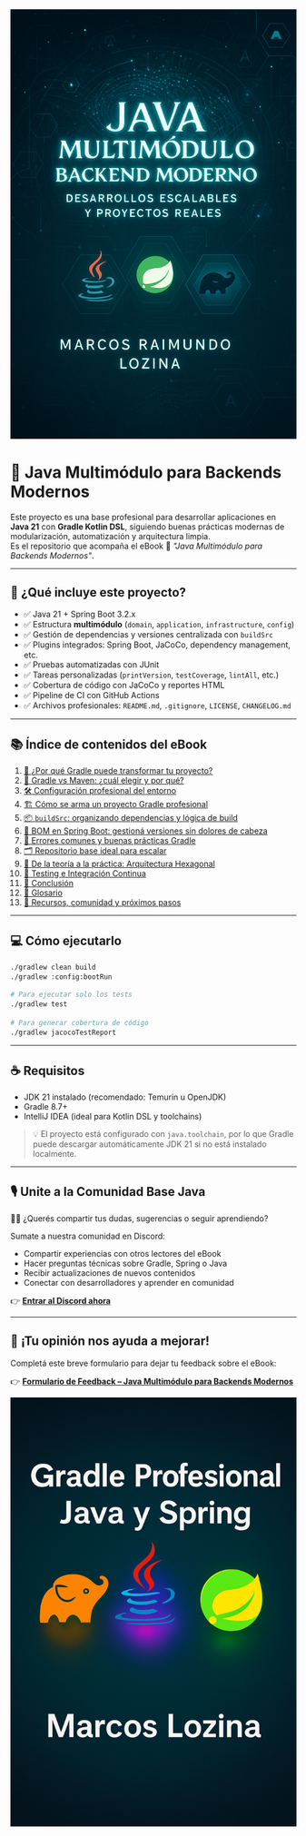 <img src="images/portada2.png" alt="Portada del eBook" width="600"/>

# 📘 Java Multimódulo para Backends Modernos

Este proyecto es una base profesional para desarrollar aplicaciones en **Java 21** con **Gradle Kotlin DSL**, siguiendo buenas prácticas modernas de modularización, automatización y arquitectura limpia.  
Es el repositorio que acompaña el eBook 📗 *"Java Multimódulo para Backends Modernos"*.

---

## 🚀 ¿Qué incluye este proyecto?

- ✅ Java 21 + Spring Boot 3.2.x
- ✅ Estructura **multimódulo** (`domain`, `application`, `infrastructure`, `config`)
- ✅ Gestión de dependencias y versiones centralizada con `buildSrc`
- ✅ Plugins integrados: Spring Boot, JaCoCo, dependency management, etc.
- ✅ Pruebas automatizadas con JUnit
- ✅ Tareas personalizadas (`printVersion`, `testCoverage`, `lintAll`, etc.)
- ✅ Cobertura de código con JaCoCo y reportes HTML
- ✅ Pipeline de CI con GitHub Actions
- ✅ Archivos profesionales: `README.md`, `.gitignore`, `LICENSE`, `CHANGELOG.md`

---

## 📚 Índice de contenidos del eBook

1. [🚀 ¿Por qué Gradle puede transformar tu proyecto?](01-introduccion-gradle.md)
2. [🤔 Gradle vs Maven: ¿cuál elegir y por qué?](02-gradle-vs-maven.md)
3. [🛠️ Configuración profesional del entorno](03-configuracion-entorno.md)
4. [🏗️ Cómo se arma un proyecto Gradle profesional](04-estructura-proyecto.md)
5. [📦 `buildSrc`: organizando dependencias y lógica de build](05-buildSrc-dependencias.md)
6. [📌 BOM en Spring Boot: gestioná versiones sin dolores de cabeza](06-spring-boot-boms.md)
7. [🧠 Errores comunes y buenas prácticas Gradle](07-buenas-practicas.md)
8. [🗂️ Repositorio base ideal para escalar](08-repositorio-base.md)
9. [🔄 De la teoría a la práctica: Arquitectura Hexagonal](09-arquitectura-hexagonal.md)
10. [🧪 Testing e Integración Continua](10-ci-testing-integracion.md)
11. [🏁 Conclusión](11-conclusion.md)
12. [📘 Glosario](glosario.md)
13. [🤝 Recursos, comunidad y próximos pasos](12-recursos-y-comunidad.md)

---

## 💻 Cómo ejecutarlo

```bash
./gradlew clean build
./gradlew :config:bootRun
```

```bash
# Para ejecutar solo los tests
./gradlew test

# Para generar cobertura de código
./gradlew jacocoTestReport
```

---

## ☕ Requisitos

- JDK 21 instalado (recomendado: Temurin u OpenJDK)
- Gradle 8.7+
- IntelliJ IDEA (ideal para Kotlin DSL y toolchains)

> 💡 El proyecto está configurado con `java.toolchain`, por lo que Gradle puede descargar automáticamente JDK 21 si no está instalado localmente.

---

## 🎙️ Unite a la Comunidad Base Java

🧑‍💻 ¿Querés compartir tus dudas, sugerencias o seguir aprendiendo?

Sumate a nuestra comunidad en Discord:

- Compartir experiencias con otros lectores del eBook
- Hacer preguntas técnicas sobre Gradle, Spring o Java
- Recibir actualizaciones de nuevos contenidos
- Conectar con desarrolladores y aprender en comunidad

👉 **[Entrar al Discord ahora](https://discord.gg/E6ym8JUx)**

---

## 🧠 ¡Tu opinión nos ayuda a mejorar!

Completá este breve formulario para dejar tu feedback sobre el eBook:

👉 **[Formulario de Feedback – Java Multimódulo para Backends Modernos](https://forms.gle/2JT8CqevhfwvwciZA)**

<img src="images/portada.png" alt="Portada del eBook" width="600"/>